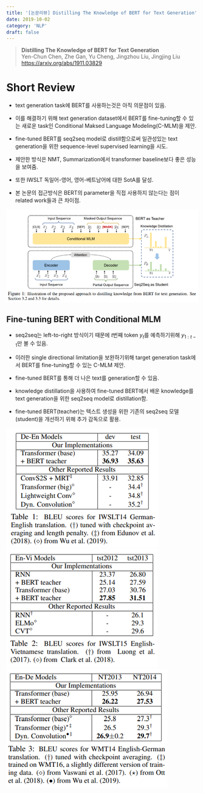 ```yaml
---
title: '[논문리뷰] Distilling The Knowledge of BERT for Text Generation'
date: 2019-10-02
category: 'NLP'
draft: false
---
```


> **Distilling The Knowledge of BERT for Text Generation**  
Yen-Chun Chen, Zhe Gan, Yu Cheng, Jingzhou Liu, Jingjing Liu  
https://arxiv.org/abs/1911.03829


# Short Review
* text generation task에 BERT를 사용하는것은 아직 의문점이 있음.
* 이를 해결하기 위해 text generation dataset에서 BERT를 fine-tuning할 수 있는 새로운 task인 Conditional Maksed Language Modeling(C-MLM)을 제안.
* fine-tuned BERT를 seq2seq model로 distill함으로써 일관성있는 text generation을 위한 sequence-level supervised learning을 시도.
* 제안한 방식은 NMT, Summarization에서 transformer baseline보다 좋은 성능을 보여줌.
* 또한 IWSLT 독일어-영어, 영어-베트남어에 대한 SotA를 달성.

* 본 논문의 접근방식은 BERT의 parameter을 직접 사용하지 않는다는 점이 related work들과 큰 차이점.

![fig1](./img/distill_knowledge/fig1.png)

## Fine-tuning BERT with Conditional MLM
* seq2seq는 left-to-right 방식이기 때문에 $t$번째 token ${y}_{t}$를 예측하기위해 ${y}_{1:t-1}$만 볼 수 있음.
* 이러한 single directional limitation을 보완하기위해 target generation task에서 BERT를 fine-tuning할 수 있는 C-MLM 제안.
* fine-tuned BERT를 통해 더 나은 text를 generation할 수 있음.



* knowledge distillation을 사용하여 fine-tuned BERT에서 배운 knowledge를 text generation을 위한 seq2seq model로 distillation함.  
* fine-tuned BERT(teacher)는 텍스트 생성을 위한 기존의 seq2seq 모델(student)을 개선하기 위해 추가 감독으로 활용.

![table1](./img/distill_knowledge/table1.png)
![table2](./img/distill_knowledge/table2.png)
![table3](./img/distill_knowledge/table3.png)